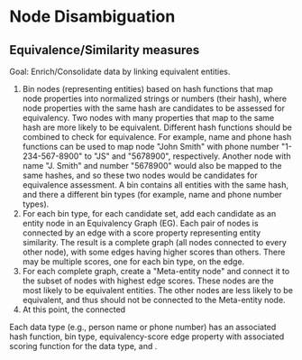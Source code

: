 # Node Disambiguation

## Equivalence/Similarity measures
Goal: Enrich/Consolidate data by linking equivalent entities.
  1. Bin nodes (representing entities) based on hash functions that map node properties into normalized strings or numbers (their hash), where node properties with the same hash are candidates to be assessed for equivalency.  Two nodes with many properties that map to the same hash are more likely to be equivalent.  Different hash functions should be combined to check for equivalence.  For example, name and phone hash functions can be used to map node "John Smith" with phone number "1-234-567-8900" to "JS" and "5678900", respectively.  Another node with name "J. Smith" and number "5678900" would also be mapped to the same hashes, and so these two nodes would be candidates for equivalence assessment.  A bin contains all entities with the same hash, and there a different bin types (for example, name and phone number types).
  2. For each bin type, for each candidate set, add each candidate as an entity node in an Equivalency Graph (EG).  Each pair of nodes is connected by an edge with a score property representing entity similarity.  The result is a complete graph (all nodes connected to every other node), with some edges having higher scores than others.  There may be multiple scores, one for each bin type, on the edge.
  3. For each complete graph, create a "Meta-entity node" and connect it to the subset of nodes with highest edge scores.  These nodes are the most likely to be equivalent entities.  The other nodes are less likely to be equivalent, and thus should not be connected to the Meta-entity node.
  4. At this point, the connected

Each data type (e.g., person name or phone number) has an associated hash function, bin type, equivalency-score edge property with associated scoring function for the data type, and . 
